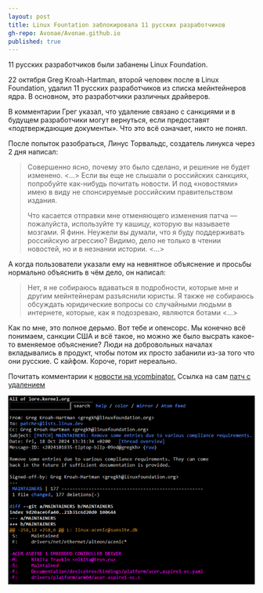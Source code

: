 ```yaml
---
layout: post
title: Linux Fountation заблокировала 11 русских разработчиков
gh-repo: Avonae/Avonae.github.io
published: true
---
```


11 русских разработчиков были забанены Linux Foundation.

22 октября Greg Kroah-Hartman, второй человек после в Linux Foundation, удалил 11 русских разработчиков из списка мейнтейнеров ядра. В основном, это разработчики различных драйверов.

В комментарии Грег указал, что удаление связано с санкциями и в будущем разработчики могут вернуться, если предоставят «подтверждающие документы».  Что это всё означает, никто не понял.

После попыток разобраться, Линус Торвальдс, создатель линукса через 2 дня написал:

> Совершенно ясно, почему это было сделано, и решение не будет изменено. <...> Если вы еще не слышали о российских санкциях, попробуйте как-нибудь почитать новости. И под «новостями» имею в виду не спонсируемые российским правительством издания.
> 
> Что касается отправки мне отменяющего изменения патча — пожалуйста, используйте ту кашицу, которую вы называете мозгами. Я финн. Неужели вы думали, что я буду поддерживать российскую агрессию? Видимо, дело не только в чтении новостей, но и в незнании истории. <...>

А когда пользователи указали ему на невнятное объяснение и просьбы  нормально объяснить в чём дело, он написал:

> Нет, я не собираюсь вдаваться в подробности, которые мне и другим мейнтейнерам разъяснили юристы. Я также не собираюсь обсуждать юридические вопросы со случайными людьми в интернете, которые, как я подозреваю, являются ботами <...>

Как по мне, это полное дерьмо. Вот тебе и опенсорс. Мы конечно всё понимаем, санкции США и всё такое, но можно же было высрать какое-то вменяемое объяснение? Люди на добровольных началах вкладывались в продукт, чтобы потом их просто забанили из-за того что они русские. С кайфом. Короче, горит нереально.

Почитать комментарии к [новости на ycombinator.](https://news.ycombinator.com/item?id=41927838)
Ссылка на сам [патч с удалением](https://lore.kernel.org/all/2024101835-tiptop-blip-09ed@gregkh/)

![Скриншот удаленного разработчика](/assets/img/linux_block_maintainers.png)
